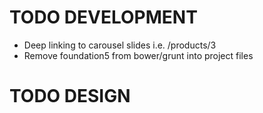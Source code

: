 TODO DEVELOPMENT
================
* Deep linking to carousel slides i.e. /products/3
* Remove foundation5 from bower/grunt into project files

TODO DESIGN
===========